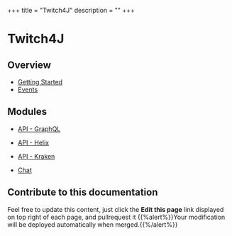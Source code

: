 +++
title = "Twitch4J"
description = ""
+++

# Twitch4J

## Overview
* [Getting Started](./getting-started)
* [Events](./events)

## Modules

* [API - GraphQL](./graphql)
* [API - Helix](./rest-helix)
* [API - Kraken](./rest-kraken)

* [Chat](./chat)

## Contribute to this documentation
Feel free to update this content, just click the **Edit this page** link displayed on top right of each page, and pullrequest it
{{%alert%}}Your modification will be deployed automatically when merged.{{%/alert%}}
